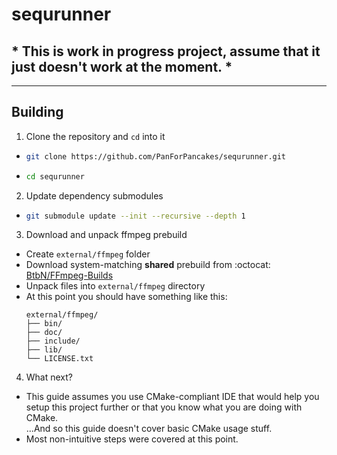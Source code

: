 ﻿# sequrunner

## \* This is **work in progress project**, assume that **it just doesn't work at the moment**. \*

---

## Building

1. Clone the repository and `cd` into it

- ```sh
  git clone https://github.com/PanForPancakes/sequrunner.git
  ```
- ```sh
  cd sequrunner
  ```

2. Update dependency submodules

- ```sh
  git submodule update --init --recursive --depth 1
  ```

3. Download and unpack ffmpeg prebuild
- Create `external/ffmpeg` folder
- Download system-matching **shared** prebuild from :octocat: [BtbN/FFmpeg-Builds](https://github.com/BtbN/FFmpeg-Builds/releases/tag/latest)
- Unpack files into `external/ffmpeg` directory
- At this point you should have something like this:
  ```
  external/ffmpeg/
  ├── bin/
  ├── doc/
  ├── include/
  ├── lib/
  └── LICENSE.txt
  ```

4. What next?
- This guide assumes you use CMake-compliant IDE that would help you setup this project further or that you know what you are doing with CMake.  
  ...And so this guide doesn't cover basic CMake usage stuff.
- Most non-intuitive steps were covered at this point.